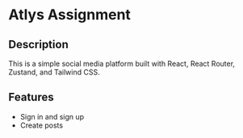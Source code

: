 # Atlys Assignment

## Description

This is a simple social media platform built with React, React Router, Zustand, and Tailwind CSS.

## Features

- Sign in and sign up
- Create posts
